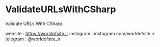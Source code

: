 # ValidateURLsWithCSharp
Validate URLs With CSharp

website : https://worldofsite.ir
instagram : instagram.com/worldofsite.ir
telegram : @worldofsite_ir
